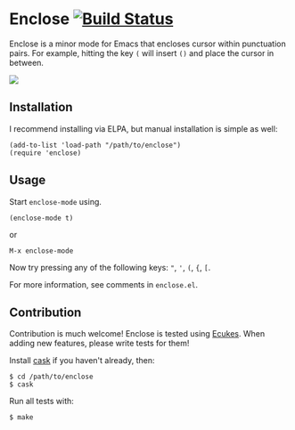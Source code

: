 # Enclose [![Build Status](https://api.travis-ci.org/rejeep/enclose.png?branch=master)](http://travis-ci.org/rejeep/enclose)
Enclose is a minor mode for Emacs that encloses cursor within
punctuation pairs. For example, hitting the key `(` will insert `()`
and place the cursor in between.

[<img src="http://img.youtube.com/vi/zAPQ_WgVySw/0.jpg">](https://www.youtube.com/watch?v=zAPQ_WgVySw)

## Installation
I recommend installing via ELPA, but manual installation is simple as well:

    (add-to-list 'load-path "/path/to/enclose")
    (require 'enclose)

## Usage
Start `enclose-mode` using.

    (enclose-mode t)
    
or

    M-x enclose-mode

Now try pressing any of the following keys: `"`, `'`, `(`, `{`, `[`.

For more information, see comments in `enclose.el`.

## Contribution
Contribution is much welcome! Enclose is tested using [Ecukes](http://ecukes.info). When
adding new features, please write tests for them!

Install [cask](https://github.com/rejeep/cask.el) if you haven't
already, then:

    $ cd /path/to/enclose
    $ cask

Run all tests with:

    $ make
